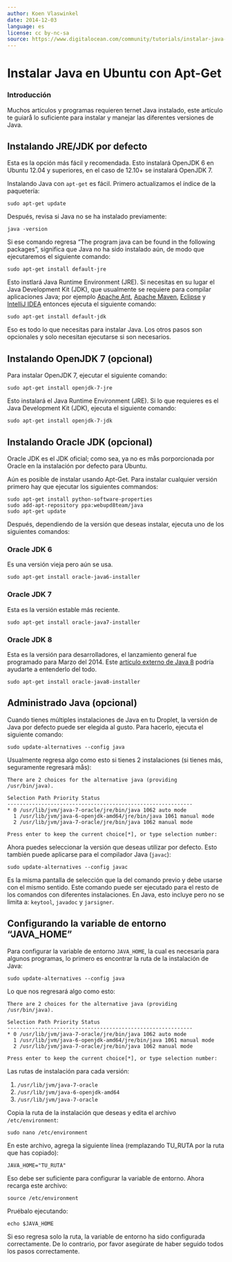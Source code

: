 ```yaml
---
author: Koen Vlaswinkel
date: 2014-12-03
language: es
license: cc by-nc-sa
source: https://www.digitalocean.com/community/tutorials/instalar-java-en-ubuntu-con-apt-get-es
---
```


# Instalar Java en Ubuntu con Apt-Get

### Introducción

Muchos artículos y programas requieren ternet Java instalado, este artículo te guiarå lo suficiente para instalar y manejar las diferentes versiones de Java.

## Instalando JRE/JDK por defecto

Esta es la opción más fácil y recomendada. Esto instalará OpenJDK 6 en Ubuntu 12.04 y superiores, en el caso de 12.10+ se instalará OpenJDK 7.

Instalando Java con `apt-get` es fácil. Primero actualizamos el índice de la paquetería:

    sudo apt-get update

Después, revisa si Java no se ha instalado previamente:

    java -version

Si ese comando regresa “The program java can be found in the following packages”, significa que Java no ha sido instalado aún, de modo que ejecutaremos el siguiente comando:

    sudo apt-get install default-jre

Esto instlará Java Runtime Environment (JRE). Si necesitas en su lugar el Java Development Kit (JDK), que usualmente se requiere para compilar aplicaciones Java; por ejemplo [Apache Ant](http://ant.apache.org/), [Apache Maven](http://maven.apache.org/), [Eclipse](https://www.eclipse.org/) y [IntelliJ IDEA](http://www.jetbrains.com/idea/,%20etc.) entonces ejecuta el siguiente comando:

    sudo apt-get install default-jdk

Eso es todo lo que necesitas para instalar Java. Los otros pasos son opcionales y solo necesitan ejecutarse si son necesarios.

## Instalando OpenJDK 7 (opcional)

Para instalar OpenJDK 7, ejecutar el siguiente comando:

    sudo apt-get install openjdk-7-jre

Esto instalará el Java Runtime Environment (JRE). Si lo que requieres es el Java Development Kit (JDK), ejecuta el siguiente comando:

    sudo apt-get install openjdk-7-jdk

## Instalando Oracle JDK (opcional)

Oracle JDK es el JDK oficial; como sea, ya no es mås porporcionada por Oracle en la instalación por defecto para Ubuntu.

Aún es posible de instalar usando Apt-Get. Para instalar cualquier versión primero hay que ejecutar los siguientes commandos:

    sudo apt-get install python-software-properties
    sudo add-apt-repository ppa:webupd8team/java
    sudo apt-get update

Después, dependiendo de la versión que deseas instalar, ejecuta uno de los siguientes comandos:

### Oracle JDK 6

Es una versión vieja pero aún se usa.

    sudo apt-get install oracle-java6-installer

### Oracle JDK 7

Esta es la versión estable más reciente.

    sudo apt-get install oracle-java7-installer

### Oracle JDK 8

Esta es la versión para desarrolladores, el lanzamiento general fue programado para Marzo del 2014. Este [artículo externo de Java 8](http://www.techempower.com/blog/2013/03/26/everything-about-java-8/) podría ayudarte a entenderlo del todo.

    sudo apt-get install oracle-java8-installer

## Administrado Java (opcional)

Cuando tienes múltiples instalaciones de Java en tu Droplet, la versión de Java por defecto puede ser elegida al gusto. Para hacerlo, ejecuta el siguiente comando:

    sudo update-alternatives --config java

Usualmente regresa algo como esto si tienes 2 instalaciones (si tienes más, seguramente regresará mås):

    There are 2 choices for the alternative java (providing /usr/bin/java).
    
    Selection Path Priority Status
    ------------------------------------------------------------
    * 0 /usr/lib/jvm/java-7-oracle/jre/bin/java 1062 auto mode
      1 /usr/lib/jvm/java-6-openjdk-amd64/jre/bin/java 1061 manual mode
      2 /usr/lib/jvm/java-7-oracle/jre/bin/java 1062 manual mode
    
    Press enter to keep the current choice[*], or type selection number:

Ahora puedes seleccionar la versión que deseas utilizar por defecto. Esto también puede aplicarse para el compilador Java (`javac`):

    sudo update-alternatives --config javac

Es la misma pantalla de selección que la del comando previo y debe usarse con el mismo sentido. Este comando puede ser ejecutado para el resto de los comandos con diferentes instalaciones. En Java, esto incluye pero no se limita a: `keytool`, `javadoc` y `jarsigner`.

## Configurando la variable de entorno “JAVA\_HOME”

Para configurar la variable de entorno `JAVA_HOME`, la cual es necesaria para algunos programas, lo primero es encontrar la ruta de la instalación de Java:

    sudo update-alternatives --config java

Lo que nos regresará algo como esto:

    There are 2 choices for the alternative java (providing /usr/bin/java).
    
    Selection Path Priority Status
    ------------------------------------------------------------
    * 0 /usr/lib/jvm/java-7-oracle/jre/bin/java 1062 auto mode
      1 /usr/lib/jvm/java-6-openjdk-amd64/jre/bin/java 1061 manual mode
      2 /usr/lib/jvm/java-7-oracle/jre/bin/java 1062 manual mode
    
    Press enter to keep the current choice[*], or type selection number:

Las rutas de instalación para cada versión:

1. `/usr/lib/jvm/java-7-oracle`
2. `/usr/lib/jvm/java-6-openjdk-amd64`
3. `/usr/lib/jvm/java-7-oracle`

Copia la ruta de la instalación que deseas y edita el archivo `/etc/environment`:

    sudo nano /etc/environment

En este archivo, agrega la siguiente línea (remplazando TU\_RUTA por la ruta que has copiado):

    JAVA_HOME="TU_RUTA"

Eso debe ser suficiente para configurar la variable de entorno. Ahora recarga este archivo:

    source /etc/environment

Pruébalo ejecutando:

    echo $JAVA_HOME

Si eso regresa solo la ruta, la variable de entorno ha sido configurada correctamente. De lo contrario, por favor asegúrate de haber seguido todos los pasos correctamente.
